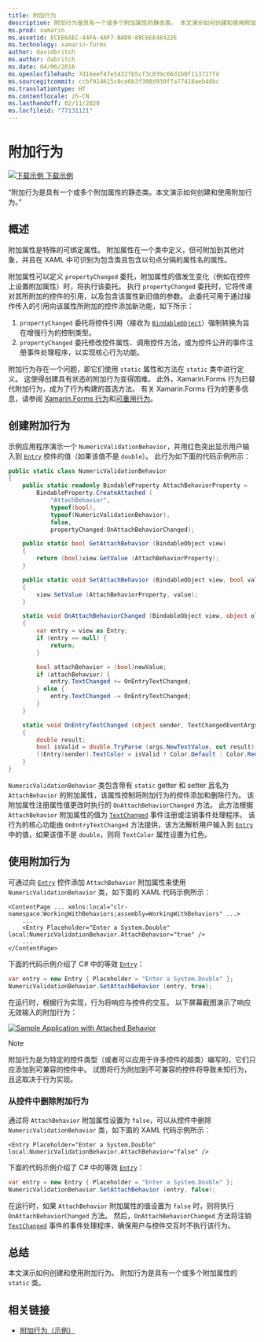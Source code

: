 ```yaml
---
title: 附加行为
description: 附加行为是具有一个或多个附加属性的静态类。 本文演示如何创建和使用附加行为。
ms.prod: xamarin
ms.assetid: ECEE6AEC-44FA-4AF7-BAD0-88C6EE48422E
ms.technology: xamarin-forms
author: davidbritch
ms.author: dabritch
ms.date: 04/06/2016
ms.openlocfilehash: 7d16eef4fe5422fb5cf3c039c66d1b0f113727fd
ms.sourcegitcommit: ccbf914615c0ce6b3f308d930f7a77418aeb4dbc
ms.translationtype: HT
ms.contentlocale: zh-CN
ms.lasthandoff: 02/11/2020
ms.locfileid: "77131121"
---
```

# <a name="attached-behaviors"></a>附加行为

[![下载示例](~/media/shared/download.png) 下载示例](https://docs.microsoft.com/samples/xamarin/xamarin-forms-samples/behaviors-attachednumericvalidationbehavior)

“附加行为是具有一个或多个附加属性的静态类。本文演示如何创建和使用附加行为。”

## <a name="overview"></a>概述

附加属性是特殊的可绑定属性。 附加属性在一个类中定义，但可附加到其他对象，并且在 XAML 中可识别为包含类且包含以句点分隔的属性名的属性。

附加属性可以定义 `propertyChanged` 委托，附加属性的值发生变化（例如在控件上设置附加属性）时，将执行该委托。 执行 `propertyChanged` 委托时，它将传递对其所附加的控件的引用，以及包含该属性新旧值的参数。 此委托可用于通过操作传入的引用向该属性所附加的控件添加新功能，如下所示：

1. `propertyChanged` 委托将控件引用（接收为 [`BindableObject`](xref:Xamarin.Forms.BindableObject)）强制转换为旨在增强行为的控制类型。
1. `propertyChanged` 委托修改控件属性、调用控件方法，或为控件公开的事件注册事件处理程序，以实现核心行为功能。

附加行为存在一个问题，即它们使用 `static` 属性和方法在 `static` 类中进行定义。 这使得创建具有状态的附加行为变得困难。 此外，Xamarin.Forms 行为已替代附加行为，成为了行为构建的首选方法。 有关 Xamarin.Forms 行为的更多信息，请参阅 [Xamarin.Forms 行为](~/xamarin-forms/app-fundamentals/behaviors/creating.md)和[可重用行为](~/xamarin-forms/app-fundamentals/behaviors/reusable/index.md)。

## <a name="creating-an-attached-behavior"></a>创建附加行为

示例应用程序演示一个 `NumericValidationBehavior`，并用红色突出显示用户输入到 [`Entry`](xref:Xamarin.Forms.Entry) 控件的值（如果该值不是 `double`）。 此行为如下面的代码示例所示：

```csharp
public static class NumericValidationBehavior
{
    public static readonly BindableProperty AttachBehaviorProperty =
        BindableProperty.CreateAttached (
            "AttachBehavior",
            typeof(bool),
            typeof(NumericValidationBehavior),
            false,
            propertyChanged:OnAttachBehaviorChanged);

    public static bool GetAttachBehavior (BindableObject view)
    {
        return (bool)view.GetValue (AttachBehaviorProperty);
    }

    public static void SetAttachBehavior (BindableObject view, bool value)
    {
        view.SetValue (AttachBehaviorProperty, value);
    }

    static void OnAttachBehaviorChanged (BindableObject view, object oldValue, object newValue)
    {
        var entry = view as Entry;
        if (entry == null) {
            return;
        }

        bool attachBehavior = (bool)newValue;
        if (attachBehavior) {
            entry.TextChanged += OnEntryTextChanged;
        } else {
            entry.TextChanged -= OnEntryTextChanged;
        }
    }

    static void OnEntryTextChanged (object sender, TextChangedEventArgs args)
    {
        double result;
        bool isValid = double.TryParse (args.NewTextValue, out result);
        ((Entry)sender).TextColor = isValid ? Color.Default : Color.Red;
    }
}
```

`NumericValidationBehavior` 类包含带有 `static` getter 和 setter 且名为 `AttachBehavior` 的附加属性，该属性控制将附加行为的控件添加和删除行为。 该附加属性注册属性值更改时执行的 `OnAttachBehaviorChanged` 方法。 此方法根据 `AttachBehavior` 附加属性的值为 [`TextChanged`](xref:Xamarin.Forms.InputView.TextChanged) 事件注册或注销事件处理程序。 该行为的核心功能由 `OnEntryTextChanged` 方法提供，该方法解析用户输入到 [`Entry`](xref:Xamarin.Forms.Entry) 中的值，如果该值不是 `double`，则将 `TextColor` 属性设置为红色。

## <a name="consuming-an-attached-behavior"></a>使用附加行为

可通过向 [`Entry`](xref:Xamarin.Forms.Entry) 控件添加 `AttachBehavior` 附加属性来使用 `NumericValidationBehavior` 类，如下面的 XAML 代码示例所示：

```xaml
<ContentPage ... xmlns:local="clr-namespace:WorkingWithBehaviors;assembly=WorkingWithBehaviors" ...>
    ...
    <Entry Placeholder="Enter a System.Double" local:NumericValidationBehavior.AttachBehavior="true" />
    ...
</ContentPage>
```

下面的代码示例介绍了 C# 中的等效 [`Entry`](xref:Xamarin.Forms.Entry)：

```csharp
var entry = new Entry { Placeholder = "Enter a System.Double" };
NumericValidationBehavior.SetAttachBehavior (entry, true);
```

在运行时，根据行为实现，行为将响应与控件的交互。 以下屏幕截图演示了响应无效输入的附加行为：

[![](attached-images/screenshots-sml.png "Sample Application with Attached Behavior")](attached-images/screenshots.png#lightbox "Sample Application with Attached Behavior")

> [!NOTE]
> 附加行为是为特定的控件类型（或者可以应用于许多控件的超类）编写的，它们只应添加到可兼容的控件中。 试图将行为附加到不可兼容的控件将导致未知行为，且这取决于行为实现。

### <a name="removing-an-attached-behavior-from-a-control"></a>从控件中删除附加行为

通过将 `AttachBehavior` 附加属性设置为 `false`，可以从控件中删除 `NumericValidationBehavior` 类，如下面的 XAML 代码示例所示：

```xaml
<Entry Placeholder="Enter a System.Double" local:NumericValidationBehavior.AttachBehavior="false" />
```

下面的代码示例介绍了 C# 中的等效 [`Entry`](xref:Xamarin.Forms.Entry)：

```csharp
var entry = new Entry { Placeholder = "Enter a System.Double" };
NumericValidationBehavior.SetAttachBehavior (entry, false);
```

在运行时，如果 `AttachBehavior` 附加属性的值设置为 `false` 时，则将执行 `OnAttachBehaviorChanged` 方法。 然后，`OnAttachBehaviorChanged` 方法将注销 [`TextChanged`](xref:Xamarin.Forms.InputView.TextChanged) 事件的事件处理程序，确保用户与控件交互时不执行该行为。

## <a name="summary"></a>总结

本文演示如何创建和使用附加行为。 附加行为是具有一个或多个附加属性的 `static` 类。

## <a name="related-links"></a>相关链接

- [附加行为（示例）](https://docs.microsoft.com/samples/xamarin/xamarin-forms-samples/behaviors-attachednumericvalidationbehavior)
